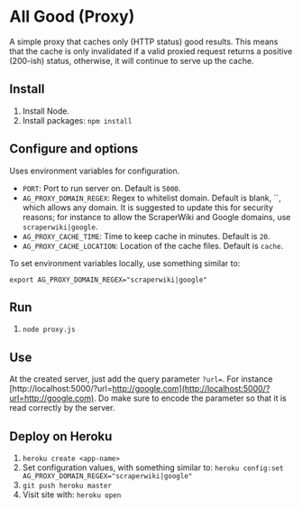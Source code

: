 # All Good (Proxy)

A simple proxy that caches only (HTTP status) good results.  This means that the cache is only invalidated if a valid proxied request returns a positive (200-ish) status, otherwise, it will continue to serve up the cache.

## Install

1. Install Node.
1. Install packages: `npm install`

## Configure and options

Uses environment variables for configuration.

* `PORT`: Port to run server on.  Default is `5000`.
* `AG_PROXY_DOMAIN_REGEX`: Regex to whitelist domain.  Default is blank, ``, which allows any domain.  It is suggested to update this for security reasons; for instance to allow the ScraperWiki and Google domains, use `scraperwiki|google`.
* `AG_PROXY_CACHE_TIME`: Time to keep cache in minutes.  Default is `20`.
* `AG_PROXY_CACHE_LOCATION`: Location of the cache files.  Default is `cache`.

To set environment variables locally, use something similar to:

`export AG_PROXY_DOMAIN_REGEX="scraperwiki|google"`

## Run

1. `node proxy.js`

## Use

At the created server, just add the query parameter `?url=`.  For instance [http://localhost:5000/?url=http://google.com](http://localhost:5000/?url=http://google.com).  Do make sure to encode the parameter so that it is read correctly by the server.

## Deploy on Heroku

1. `heroku create <app-name>`
1. Set configuration values, with something similar to: `heroku config:set AG_PROXY_DOMAIN_REGEX="scraperwiki|google"`
1. `git push heroku master`
1. Visit site with: `heroku open`


